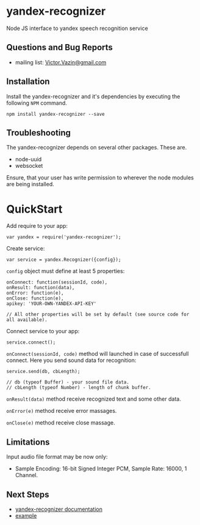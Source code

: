 # yandex-recognizer
Node JS interface to yandex speech recognition service

## Questions and Bug Reports
* mailing list: Victor.Vazin@gmail.com

## Installation
Install the yandex-recognizer and it's dependencies by executing
the following `NPM` command.
```
npm install yandex-recognizer --save
```
## Troubleshooting
The yandex-recognizer depends on several other packages. These are.

* node-uuid
* websocket

Ensure, that your user has write permission to wherever the node modules
are being installed.

QuickStart
==========
Add require to your app:
```
var yandex = require('yandex-recognizer');
```
Create service:
```
var service = yandex.Recognizer({config});
```
`config` object must define at least 5 properties:
```
onConnect: function(sessionId, code),
onResult: function(data),
onError: function(e),
onClose: function(e),
apikey: 'YOUR-OWN-YANDEX-API-KEY'

// All other properties will be set by default (see source code for all available).
```
Connect service to your app:
```
service.connect();
```
`onConnect(sessionId, code)` method will launched in case of successfull connect. Here you send sound data for recognition:
```
service.send(db, cbLength);

// db (typeof Buffer) - your sound file data.
// cbLength (typeof Number) - length of chunk buffer.
```
`onResult(data)` method receive recognized text and some other data.

`onError(e)` method receive error massages.

`onClose(e)` method receive close massage.

## Limitations
Input audio file format may be now only: 

* Sample Encoding: 16-bit Signed Integer PCM, Sample Rate: 16000, 1 Channel.

## Next Steps
 * [yandex-recognizer documentation](https://github.com/AirGraph/yandex-recognizer)
 * [example](https://github.com/AirGraph/yandex-recognizer/tree/master/example)
